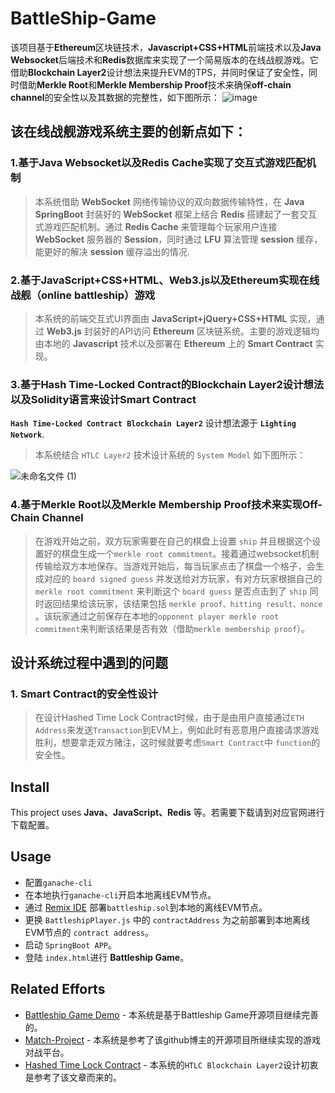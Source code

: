 # BattleShip-Game
  
  该项目基于**Ethereum**区块链技术，**Javascript+CSS+HTML**前端技术以及**Java Websocket**后端技术和**Redis**数据库来实现了一个简易版本的在线战舰游戏。它借助**Blockchain Layer2**设计想法来提升EVM的TPS，并同时保证了安全性，同时借助**Merkle Root**和**Merkle Membership Proof**技术来确保**off-chain channel**的安全性以及其数据的完整性，如下图所示：
  ![image](https://user-images.githubusercontent.com/55738417/122932845-a916bd80-d3a0-11eb-89c0-bef23382d580.png)
  

## 该在线战舰游戏系统主要的创新点如下：
   ### 1.基于Java Websocket以及Redis Cache实现了交互式游戏匹配机制
   >本系统借助 **WebSocket** 网络传输协议的双向数据传输特性，在 **Java SpringBoot** 封装好的 **WebSocket** 框架上结合 **Redis** 搭建起了一套交互式游戏匹配机制。通过 **Redis Cache** 来管理每个玩家用户连接 **WebSocket** 服务器的 **Session**，同时通过 **LFU** 算法管理 **session** 缓存，能更好的解决 **session** 缓存溢出的情况.
   ### 2.基于JavaScript+CSS+HTML、Web3.js以及Ethereum实现在线战舰（online battleship）游戏
   >本系统的前端交互式UI界面由 **JavaScript+jQuery+CSS+HTML** 实现，通过 **Web3.js** 封装好的API访问 **Ethereum** 区块链系统。主要的游戏逻辑均由本地的 **Javascript** 技术以及部署在 **Ethereum** 上的 **Smart Contract** 实现。
   ### 3.基于Hash Time-Locked Contract的Blockchain Layer2设计想法以及Solidity语言来设计Smart Contract
   **`Hash Time-Locked Contract Blockchain Layer2`** 设计想法源于 **`Lighting Network`**. 
   >本系统结合 `HTLC Layer2` 技术设计系统的 `System Model` 如下图所示：
   
   ![未命名文件 (1)](https://user-images.githubusercontent.com/55738417/132353985-abd0d92b-e7f7-4591-ab89-c51fa1f1b758.png)

   ### 4.基于Merkle Root以及Merkle Membership Proof技术来实现Off-Chain Channel
   >在游戏开始之前，双方玩家需要在自己的棋盘上设置 `ship` 并且根据这个设置好的棋盘生成一个`merkle root commitment`。接着通过websocket机制传输给双方本地保存。当游戏开始后，每当玩家点击了棋盘一个格子，会生成对应的 `board signed guess` 并发送给对方玩家，有对方玩家根据自己的 `merkle root commitment` 来判断这个 `board guess` 是否点击到了 `ship` 同时返回结果给该玩家，该结果包括 `merkle proof、hitting result、nonce` 。该玩家通过之前保存在本地的`opponent player merkle root commitment`来判断该结果是否有效（借助`merkle membership proof`）。

## 设计系统过程中遇到的问题
  ### 1. Smart Contract的安全性设计
   >在设计Hashed Time Lock Contract时候，由于是由用户直接通过`ETH Address`来发送`Transaction`到EVM上，例如此时有恶意用户直接请求游戏胜利，想要拿走双方赌注，这时候就要考虑`Smart Contract`中 `function`的安全性。


## Install
This project uses **Java、JavaScript、Redis** 等。若需要下载请到对应官网进行下载配置。

## Usage

- 配置`ganache-cli`
- 在本地执行`ganache-cli`开启本地离线EVM节点。
- 通过 [Remix IDE](https://remix.ethereum.org/) 部署`battleship.sol`到本地的离线EVM节点。
- 更换 `BattleshipPlayer.js` 中的 `contractAddress` 为之前部署到本地离线EVM节点的 `contract address`。
- 启动 `SpringBoot APP`。
- 登陆 `index.html`进行 **Battleship Game**。

## Related Efforts
- [Battleship Game Demo](https://liangyihuai.blog.csdn.net/article/details/116459829) \- 本系统是基于Battleship Game开源项目继续完善的。
- [Match-Project](https://github.com/Yee-Q/match-project) \- 本系统是参考了该github博主的开源项目所继续实现的游戏对战平台。
- [Hashed Time Lock Contract](https://zhuanlan.zhihu.com/p/112228102) \- 本系统的`HTLC Blockchain Layer2`设计初衷是参考了该文章而来的。

